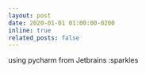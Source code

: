 ```yaml
---
layout: post
date: 2020-01-01 01:00:00-0200
inline: true
related_posts: false
---
```


using pycharm from Jetbrains :sparkles

